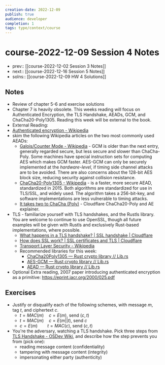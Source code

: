 ```yaml
---
creation-date: 2022-12-09
publish: true
audience: developer
completion: 1
tags: type/context/course
---
```

# course-2022-12-09 Session 4 Notes
- prev:: [[course-2022-12-02 Session 3 Notes]]
- next:: [[course-2022-12-16 Session 5 Notes]]
- solns:: [[course-2022-12-09 HW 4 Solutions]]

## Notes
- Review of chapter 5-6 and exercise solutions
- Chapter 7 is heavily obsolete. This weeks reading will focus on Authenticated Encryption, the TLS Handshake, AEADs, GCM, and ChaCha20-Poly1305. Reading this week will be external to the book.
- External Reading:
- [Authenticated encryption - Wikipedia](https://en.wikipedia.org/wiki/Authenticated_encryption)
- skim the following Wikipedia articles on the two most commonly used AEADs:
    - [Galois/Counter Mode - Wikipedia](https://en.wikipedia.org/wiki/Galois/Counter_Mode#cite_note-1) - GCM is older than the next entry, generally regarded secure, but less secure and slower than ChaCha-Poly. Some machines have special instruction sets for computing AES which makes GCM faster. AES-GCM can only be securely implemented at the *hardware-level*, if timing side channel attacks are to be avoided. There are also concerns about the 128-bit AES block size, reducing security against collision resistance.
    - [ChaCha20-Poly1305 - Wikipedia](https://en.wikipedia.org/wiki/ChaCha20-Poly1305#XChaCha20-Poly1305_%E2%80%93_extended_nonce_variant) - is a faster, more secure AEAD, standardized in 2015. Both algorithms are standardized for use in TLS/SSL, and widely used. The algorithm takes a 256-bit-key, and software implementations are less vulnerable to timing attacks.
    - [It takes two to ChaCha (Poly)](https://blog.cloudflare.com/it-takes-two-to-chacha-poly/) - Cloudflare ChaCha20-Poly and AE explainer.
-  TLS - familiarize yourself with TLS handshakes, and the Rustls library. You are welcome to continue to use OpenSSL, though all future examples will be given with Rustls and exclusively Rust-based implementations, where possible.
    - [What happens in a TLS handshake? | SSL handshake | Cloudflare](https://www.cloudflare.com/learning/ssl/what-happens-in-a-tls-handshake/)
    - [How does SSL work? | SSL certificates and TLS | Cloudflare](https://www.cloudflare.com/learning/ssl/how-does-ssl-work/)
    - [Transport Layer Security - Wikipedia](https://en.wikipedia.org/wiki/Transport_Layer_Security#TLS_1.0)
    - Recommended libraries for this week:
        - [ChaCha20Poly1305 — Rust crypto library // Lib.rs](https://lib.rs/crates/chacha20poly1305)
        - [AES-GCM — Rust crypto library // Lib.rs](https://lib.rs/crates/aes-gcm)
        - [AEAD — Rust crypto library // Lib.rs](https://lib.rs/crates/aead)
- Optional Extra reading, 2007 paper introducing authenticated encryption as a primitive: https://eprint.iacr.org/2000/025.pdf

## Exercises
- Justify or disqualify each of the following schemes, with message $m$, tag $t$, and ciphertext $c$.
    - $t=MAC(m)\quad c=E(m)$, send $(c,t)$
    - $t = MAC(m)\quad c = E(m||t)$, send $c$
    - $c=E(m)\qquad t=MAC(c)$, send $(c,t)$
- You're the adversary, watching a TLS handshake. Pick three steps from [TLS Handshake - OSDev Wiki](https://wiki.osdev.org/TLS_Handshake#Handshake_Overview), and describe how the step prevents you from (pick one):
    - reading message content (confidentiality)
    - tampering with message content (integrity)
    - impersonating either party (authenticity)